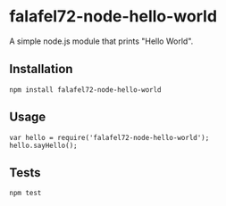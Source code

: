 # falafel72-node-hello-world
A simple node.js module that prints "Hello World". 

## Installation
```npm install falafel72-node-hello-world```

## Usage 
```
var hello = require('falafel72-node-hello-world');
hello.sayHello();
```
## Tests
```npm test```
